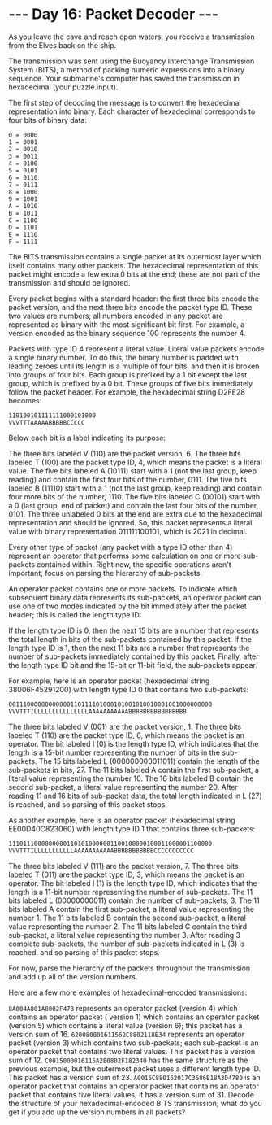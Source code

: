 # --- Day 16: Packet Decoder ---

As you leave the cave and reach open waters, you receive a transmission from the Elves back on the
ship.

The transmission was sent using the Buoyancy Interchange Transmission System (BITS), a method of
packing numeric expressions into a binary sequence. Your submarine's computer has saved the
transmission in hexadecimal (your puzzle input).

The first step of decoding the message is to convert the hexadecimal representation into binary.
Each character of hexadecimal corresponds to four bits of binary data:

```
0 = 0000
1 = 0001
2 = 0010
3 = 0011
4 = 0100
5 = 0101
6 = 0110
7 = 0111
8 = 1000
9 = 1001
A = 1010
B = 1011
C = 1100
D = 1101
E = 1110
F = 1111
```

The BITS transmission contains a single packet at its outermost layer which itself contains many
other packets. The hexadecimal representation of this packet might encode a few extra 0 bits at the
end; these are not part of the transmission and should be ignored.

Every packet begins with a standard header: the first three bits encode the packet version, and the
next three bits encode the packet type ID. These two values are numbers; all numbers encoded in any
packet are represented as binary with the most significant bit first. For example, a version encoded
as the binary sequence 100 represents the number 4.

Packets with type ID 4 represent a literal value. Literal value packets encode a single binary
number. To do this, the binary number is padded with leading zeroes until its length is a multiple
of four bits, and then it is broken into groups of four bits. Each group is prefixed by a 1 bit
except the last group, which is prefixed by a 0 bit. These groups of five bits immediately follow
the packet header. For example, the hexadecimal string D2FE28 becomes:

```
110100101111111000101000
VVVTTTAAAAABBBBBCCCCC
```

Below each bit is a label indicating its purpose:

The three bits labeled V (110) are the packet version, 6.
The three bits labeled T (100) are the packet type ID, 4, which means the packet is a literal value.
The five bits labeled A (10111) start with a 1 (not the last group, keep reading) and contain the
first four bits of the number, 0111.
The five bits labeled B (11110) start with a 1 (not the last group, keep reading) and contain four
more bits of the number, 1110.
The five bits labeled C (00101) start with a 0 (last group, end of packet) and contain the last four
bits of the number, 0101.
The three unlabeled 0 bits at the end are extra due to the hexadecimal representation and should be
ignored.
So, this packet represents a literal value with binary representation 011111100101, which is 2021 in
decimal.

Every other type of packet (any packet with a type ID other than 4) represent an operator that
performs some calculation on one or more sub-packets contained within. Right now, the specific
operations aren't important; focus on parsing the hierarchy of sub-packets.

An operator packet contains one or more packets. To indicate which subsequent binary data represents
its sub-packets, an operator packet can use one of two modes indicated by the bit immediately after
the packet header; this is called the length type ID:

If the length type ID is 0, then the next 15 bits are a number that represents the total length in
bits of the sub-packets contained by this packet.
If the length type ID is 1, then the next 11 bits are a number that represents the number of
sub-packets immediately contained by this packet.
Finally, after the length type ID bit and the 15-bit or 11-bit field, the sub-packets appear.

For example, here is an operator packet (hexadecimal string 38006F45291200) with length type ID 0
that contains two sub-packets:

```
00111000000000000110111101000101001010010001001000000000
VVVTTTILLLLLLLLLLLLLLLAAAAAAAAAAABBBBBBBBBBBBBBBB
```

The three bits labeled V (001) are the packet version, 1.
The three bits labeled T (110) are the packet type ID, 6, which means the packet is an operator.
The bit labeled I (0) is the length type ID, which indicates that the length is a 15-bit number
representing the number of bits in the sub-packets.
The 15 bits labeled L (000000000011011) contain the length of the sub-packets in bits, 27.
The 11 bits labeled A contain the first sub-packet, a literal value representing the number 10.
The 16 bits labeled B contain the second sub-packet, a literal value representing the number 20.
After reading 11 and 16 bits of sub-packet data, the total length indicated in L (27) is reached,
and so parsing of this packet stops.

As another example, here is an operator packet (hexadecimal string EE00D40C823060) with length type
ID 1 that contains three sub-packets:

```
11101110000000001101010000001100100000100011000001100000
VVVTTTILLLLLLLLLLLAAAAAAAAAAABBBBBBBBBBBCCCCCCCCCCC
```

The three bits labeled V (111) are the packet version, 7.
The three bits labeled T (011) are the packet type ID, 3, which means the packet is an operator.
The bit labeled I (1) is the length type ID, which indicates that the length is a 11-bit number
representing the number of sub-packets.
The 11 bits labeled L (00000000011) contain the number of sub-packets, 3.
The 11 bits labeled A contain the first sub-packet, a literal value representing the number 1.
The 11 bits labeled B contain the second sub-packet, a literal value representing the number 2.
The 11 bits labeled C contain the third sub-packet, a literal value representing the number 3.
After reading 3 complete sub-packets, the number of sub-packets indicated in L (3) is reached, and
so parsing of this packet stops.

For now, parse the hierarchy of the packets throughout the transmission and add up all of the
version numbers.

Here are a few more examples of hexadecimal-encoded transmissions:

`8A004A801A8002F478` represents an operator packet (version 4) which contains an operator packet (
version 1) which contains an operator packet (version 5) which contains a literal value (version 6);
this packet has a version sum of 16.
`620080001611562C8802118E34` represents an operator packet (version 3) which contains two
sub-packets;
each sub-packet is an operator packet that contains two literal values. This packet has a version
sum of 12.
`C0015000016115A2E0802F182340` has the same structure as the previous example, but the outermost
packet uses a different length type ID. This packet has a version sum of 23.
`A0016C880162017C3686B18A3D4780` is an operator packet that contains an operator packet that
contains an operator packet that contains five literal values; it has a version sum of 31.
Decode the structure of your hexadecimal-encoded BITS transmission; what do you get if you add up
the version numbers in all packets?
